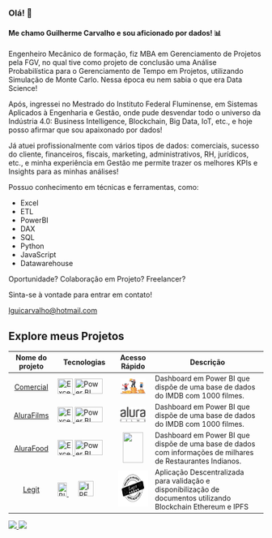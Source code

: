 ### Olá! 👋 
#### Me chamo Guilherme Carvalho e sou aficionado por dados! 📊 

Engenheiro Mecânico de formação, fiz MBA em Gerenciamento de Projetos pela FGV, no qual tive como projeto de conclusão uma Análise Probabilística para o Gerenciamento de Tempo em Projetos, utilizando Simulação de Monte Carlo. Nessa época eu nem sabia o que era Data Science!

Após, ingressei no Mestrado do Instituto Federal Fluminense, em Sistemas Aplicados à Engenharia e Gestão, onde pude desvendar todo o universo da Indústria 4.0: Business Intelligence, Blockchain, Big Data, IoT, etc., e hoje posso afirmar que sou apaixonado por dados!

Já atuei profissionalmente com vários tipos de dados: comerciais, sucesso do cliente, financeiros, fiscais, marketing, administrativos, RH, jurídicos, etc., e minha experiência em Gestão me permite trazer os melhores KPIs e Insights para as minhas análises!

Possuo conhecimento em técnicas e ferramentas, como:

- Excel
- ETL
- PowerBI
- DAX
- SQL
- Python
- JavaScript
- Datawarehouse

Oportunidade? Colaboração em Projeto? Freelancer?

Sinta-se à vontade para entrar em contato!

lguicarvalho@hotmail.com

## Explore meus Projetos 
| **Nome do projeto** | &nbsp;&nbsp;&nbsp;**Tecnologias**&nbsp;&nbsp;&nbsp; | **Acesso Rápido**| **Descrição** |
|:-------------------:|:---------------|:----------------:|---------------|
| <a href="https://github.com/lguicarvalho/Comercial">Comercial</a> |<a href="https://www.microsoft.com/pt-br/microsoft-365/excel" target="_blank"> <img title="Excel" src="https://bafybeidc2ofsumtn55d4snuqt7ywf32okh5a4fzcfkoudu6tcpar2jygxe.ipfs.infura-ipfs.io/" width="30" height="30"/> </a> <a href="https://powerbi.microsoft.com/pt-br/" target="_blank"> <img title="Power BI" src="https://logosmarcas.net/wp-content/uploads/2022/02/Microsoft-Power-BI-Logo.png" width="55" height="30"/> </a> | <a title="AluraFilms - Dashboard" href="https://app.powerbi.com/view?r=eyJrIjoiYWU1ODIwN2YtM2QxMi00MDdlLWExMWYtYTVjOGU4OTVmODEzIiwidCI6IjJmYWRmOGZiLWQwY2MtNDUxYS1iZjQ3LTdiYTc3ODkwZTk4NCJ9&pageName=ReportSection"><img src="https://github.com/lguicarvalho/Comercial/blob/main/Gif/pngwing.com%20(1).png" width="50" height="30"></a>  |  Dashboard em Power BI que dispõe de uma base de dados do IMDB com 1000 filmes.            |
| <a href="https://github.com/lguicarvalho/AluraFilms">AluraFilms</a> |<a href="https://www.microsoft.com/pt-br/microsoft-365/excel" target="_blank"> <img title="Excel" src="https://bafybeidc2ofsumtn55d4snuqt7ywf32okh5a4fzcfkoudu6tcpar2jygxe.ipfs.infura-ipfs.io/" width="30" height="30"/> </a> <a href="https://powerbi.microsoft.com/pt-br/" target="_blank"> <img title="Power BI" src="https://logosmarcas.net/wp-content/uploads/2022/02/Microsoft-Power-BI-Logo.png" width="55" height="30"/> </a> | <a title="AluraFilms - Dashboard" href="https://app.powerbi.com/view?r=eyJrIjoiYWU1ODIwN2YtM2QxMi00MDdlLWExMWYtYTVjOGU4OTVmODEzIiwidCI6IjJmYWRmOGZiLWQwY2MtNDUxYS1iZjQ3LTdiYTc3ODkwZTk4NCJ9&pageName=ReportSection"><img src="https://github.com/lguicarvalho/AluraFilms/blob/main/Icones/Alura_Films-03.png" width="50" height="30"></a>  |  Dashboard em Power BI que dispõe de uma base de dados do IMDB com 1000 filmes.            | 
| <a href="https://github.com/lguicarvalho/AluraFood">AluraFood</a> |<a href="https://www.microsoft.com/pt-br/microsoft-365/excel" target="_blank"> <img title="Excel" src="https://bafybeidc2ofsumtn55d4snuqt7ywf32okh5a4fzcfkoudu6tcpar2jygxe.ipfs.infura-ipfs.io/" width="30" height="30"/> </a> <a href="https://powerbi.microsoft.com/pt-br/" target="_blank"> <img title="Power BI" src="https://logosmarcas.net/wp-content/uploads/2022/02/Microsoft-Power-BI-Logo.png" width="55" height="30"/> </a> | <a title="AluraFood - Dashboard" href="https://app.powerbi.com/view?r=eyJrIjoiZjc0YjdmMTItMDc3Yy00ODhjLTljZTItM2M1ZTI5ODYyYWVjIiwidCI6IjJmYWRmOGZiLWQwY2MtNDUxYS1iZjQ3LTdiYTc3ODkwZTk4NCJ9&pageName=ReportSection30e1b058fb4158069294"><img src="https://github.com/lguicarvalho/AluraFood/blob/main/%C3%8Dcones/Alura_Food-03.png" width="40" height="60"></a>     | Dashboard em Power BI que dispõe de uma base de dados com informações de milhares de Restaurantes Indianos.             |
| <a href="https://github.com/lguicarvalho/DApp-Legit">Legit</a>               |<a href="https://ethereum.org/" target="_blank"> <img title="Blockchain Ethereum" src="https://upload.wikimedia.org/wikipedia/commons/thumb/0/05/Ethereum_logo_2014.svg/1257px-Ethereum_logo_2014.svg.png" width="18" height="27"/> </a>&nbsp;&nbsp;&nbsp;&nbsp; <a href="https://ipfs.io/" target="_blank"> <img title="IPFS" src="https://docs.ipfs.io/images/ipfs-logo.svg" width="30" height="30"/> </a>            | <a title="Legit - DApp" href="https://lguicarvalho.github.io/DApp-Legit"><img src="https://github.com/lguicarvalho/DApp-Legit/blob/master/src/design/png/oie_transparent%20(2).png" width="80" height="70"></a>  | Aplicação Descentralizada para validação e disponibilização de documentos utilizando Blockchain Ethereum e IPFS              |
 
<div>
<a href="https://github.com/lguicarvalho">
<img height="160em" src="https://github-readme-stats.vercel.app/api/top-langs/?username=lguicarvalho&layout=compact&langs_count=7&theme=dracula"/>
<img height="160em" src="https://github-readme-stats.vercel.app/api?username=lguicarvalho&show_icons=true&theme=dracula&include_all_commits=true&count_private=true"/>
  </a>
</div>
